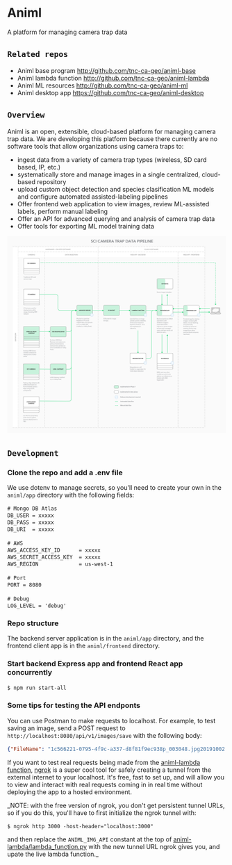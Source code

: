 # Animl
A platform for managing camera trap data

## `Related repos`

- Animl base program      http://github.com/tnc-ca-geo/animl-base
- Animl lambda function   http://github.com/tnc-ca-geo/animl-lambda
- Animl ML resources      http://github.com/tnc-ca-geo/animl-ml
- Animl desktop app       https://github.com/tnc-ca-geo/animl-desktop

## `Overview`

Animl is an open, extensible, cloud-based platform for managing camera trap data.
We are developing this platform because there currently are no software tools that allow 
organizations using camera traps to:

- ingest data from a variety of camera trap types (wireless, SD card based, IP, etc.)
- systematically store and manage images in a single centralized, cloud-based repository
- upload custom object detection and species clasification ML models and configure 
automated assisted-labeling pipelines
- Offer frontend web application to view images, review ML-assisted labels, 
perform manual labeling
- Offer an API for advanced querying and analysis of camera trap data
- Offer tools for exporting ML model training data

![dataflow diagram](/assets/camera-trap-data-pipeline.jpg)

## `Development`

### Clone the repo and add a .env file
We use dotenv to manage secrets, so you'll need to create your own in the ```animl/app``` directory with the following fields:

```
# Mongo DB Atlas
DB_USER = xxxxx
DB_PASS = xxxxx
DB_URI  = xxxxx

# AWS
AWS_ACCESS_KEY_ID      = xxxxx
AWS_SECRET_ACCESS_KEY  = xxxxx
AWS_REGION             = us-west-1

# Port
PORT = 8080

# Debug 
LOG_LEVEL = 'debug'
```

### Repo structure
The backend server application is in the ```animl/app``` directory, and the frontend client app is in the ```animl/frontend``` directory.

### Start backend Express app and frontend React app concurrently

```sh
$ npm run start-all
```

### Some tips for testing the API endponts
You can use Postman to make requests to localhost. For example, to test saving an image, send a POST request to ```http://localhost:8080/api/v1/images/save``` with the following body: 

```json
{"FileName": "1c566221-0795-4f9c-a337-d8f81f9ec938p_003048.jpg20191002.jpg", "MIMEType": "image/jpeg", "Make": "BuckEyeCam", "Model": "X7D", "DateTimeOriginal": "2019:10:02 08:39:49", "SerialNumber": "X01002E7", "ImageWidth": 1280, "ImageHeight": 960, "Megapixels": 1.2, "text_1": "-122.228118", "text_2": "37.406889", "Path": "p_003048.jpg20191002.jpg"}
```

If you want to test real requests being made from the [animl-lambda function](http://github.com/tnc-ca-geo/animl-lambda), [ngrok](https://ngrok.com/) is a super cool tool for safely creating a tunnel from the external internet to your localhost. It's free, fast to set up, and will allow you to view and interact with real requests coming in in real time without deploying the app to a hosted environment. 

_NOTE: with the free version of ngrok, you don't get persistent tunnel URLs, so if you do this, you'll have to first initialize the ngrok tunnel with:

```
$ ngrok http 3000 -host-header="localhost:3000"
```

and then replace the ```ANIML_IMG_API``` constant at the top of [animl-lambda/lambda_function.py](https://github.com/tnc-ca-geo/animl-lambda/blob/master/lambda_function.py) with the new tunnel URL ngrok gives you, and upate the live lambda function._

